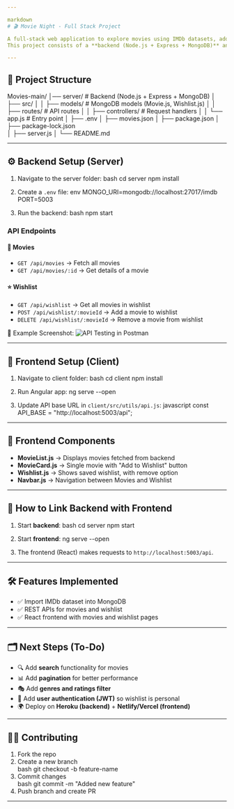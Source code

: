 ```yaml
---

markdown
# 🎬 Movie Night - Full Stack Project

A full-stack web application to explore movies using IMDb datasets, add movies to a **wishlist**, and manage your personalized collection.  
This project consists of a **backend (Node.js + Express + MongoDB)** and a **frontend (Angular)**.

---
```


## 📂 Project Structure

Movies-main/
│── server/ # Backend (Node.js + Express + MongoDB)
│ ├── src/
│ │ ├── models/ # MongoDB models (Movie.js, Wishlist.js)
│ │ ├── routes/ # API routes
│ │ ├── controllers/ # Request handlers
│ │ └── app.js # Entry point
│ ├── .env
│ ├── movies.json
│ ├── package.json
│ ├── package-lock.json  
│ ├── server.js
│ └── README.md

---

## ⚙ Backend Setup (Server)

1. Navigate to the server folder:
   bash
   cd server
   npm install

2. Create a `.env` file:
   env
   MONGO_URI=mongodb://localhost:27017/imdb
   PORT=5003

3. Run the backend:
   bash
   npm start

### API Endpoints

#### 🎥 Movies

- `GET /api/movies` → Fetch all movies
- `GET /api/movies/:id` → Get details of a movie

#### ⭐ Wishlist

- `GET /api/wishlist` → Get all movies in wishlist
- `POST /api/wishlist/:movieId` → Add a movie to wishlist
- `DELETE /api/wishlist/:movieId` → Remove a movie from wishlist

📸 Example Screenshot:
![API Testing in Postman](./screenshots/api-postman.png)

---

## 🎨 Frontend Setup (Client)

1. Navigate to client folder:
   bash
   cd client
   npm install

2. Run Angular app:
   ng serve --open

3. Update API base URL in `client/src/utils/api.js`:
   javascript
   const API_BASE = "http://localhost:5003/api";

---

## 📌 Frontend Components

- **MovieList.js** → Displays movies fetched from backend
- **MovieCard.js** → Single movie with "Add to Wishlist" button
- **Wishlist.js** → Shows saved wishlist, with remove option
- **Navbar.js** → Navigation between Movies and Wishlist

---

## 🚀 How to Link Backend with Frontend

1. Start **backend**:
   bash
   cd server
   npm start

2. Start **frontend**:
   ng serve --open

3. The frontend (React) makes requests to `http://localhost:5003/api`.

---

## 🛠 Features Implemented

- ✅ Import IMDb dataset into MongoDB
- ✅ REST APIs for movies and wishlist
- ✅ React frontend with movies and wishlist pages

---

## 🗂 Next Steps (To-Do)

- 🔍 Add **search** functionality for movies
- 📊 Add **pagination** for better performance
- 🎭 Add **genres and ratings filter**
- 👤 Add **user authentication (JWT)** so wishlist is personal
- 🌍 Deploy on **Heroku (backend)** + **Netlify/Vercel (frontend)**

---

## 👨‍💻 Contributing

1. Fork the repo
2. Create a new branch  
   bash
   git checkout -b feature-name
3. Commit changes  
   bash
   git commit -m "Added new feature"
4. Push branch and create PR

---
